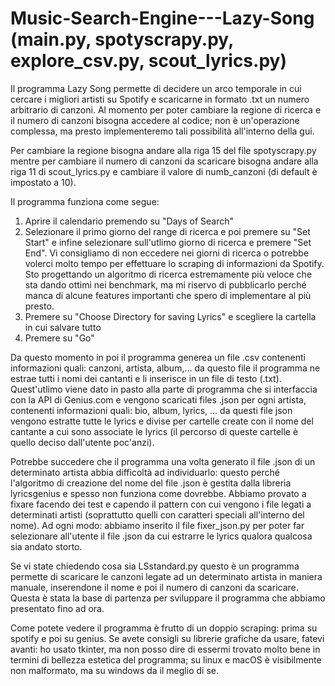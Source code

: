 # Music-Search-Engine---Lazy-Song  (main.py, spotyscrapy.py, explore_csv.py, scout_lyrics.py)
Il programma Lazy Song permette di decidere un arco temporale in cui cercare i migliori artisti su Spotify e scaricarne in formato .txt un numero arbitrario di canzoni. Al momento per poter cambiare la regione di ricerca e il numero di canzoni bisogna accedere al codice; non è un'operazione complessa, ma presto implementeremo tali possibilità all'interno della gui.

Per cambiare la regione bisogna andare alla riga 15 del file spotyscrapy.py mentre per cambiare il numero di canzoni da scaricare bisogna andare alla riga 11 di scout_lyrics.py e cambiare il valore di numb_canzoni (di default è impostato a 10).

Il programma funziona come segue:
1. Aprire il calendario premendo su "Days of Search"
2. Selezionare il primo giorno del range di ricerca e poi premere su "Set Start" e infine selezionare sull'utlimo giorno di ricerca e premere "Set End". Vi consigliamo di non eccedere nei giorni di ricerca o potrebbe volerci molto tempo per effettuare lo scraping di informazioni da Spotify. Sto progettando un algoritmo di ricerca estremamente più veloce che sta dando ottimi nei benchmark, ma mi riservo di pubblicarlo perché manca di alcune features importanti che spero di implementare al più presto.
3. Premere su "Choose Directory for saving Lyrics" e scegliere la cartella in cui salvare tutto
4. Premere su "Go"

Da questo momento in poi il programma generea un file .csv contenenti informazioni quali: canzoni, artista, album,... da questo file il programma ne estrae tutti i nomi dei cantanti e li inserisce in un file di testo (.txt). Quest'utlimo viene dato in pasto alla parte di programma che si interfaccia con la API di Genius.com e vengono scaricati files .json per ogni artista, contenenti informazioni quali: bio, album, lyrics, ... da questi file json vengono estratte tutte le lyrics e divise per cartelle create con il nome del cantante a cui sono associate le lyrics (il percorso di queste cartelle è quello deciso dall'utente poc'anzi).

Potrebbe succedere che il programma una volta generato il file .json di un determinato artista abbia difficoltà ad individuarlo: questo perché l'algoritmo di creazione del nome del file .json è gestita dalla libreria lyricsgenius e spesso non funziona come dovrebbe. Abbiamo provato a fixare facendo dei test e capendo il pattern con cui vengono i file legati a determinati artisti (soprattutto quelli con caratteri speciali all'interno del nome). Ad ogni modo: abbiamo inserito il file fixer_json.py per poter far selezionare all'utente il file .json da cui estrarre le lyrics qualora qualcosa sia andato storto.

Se vi state chiedendo cosa sia LSstandard.py questo è un programma permette di scaricare le canzoni legate ad un determinato artista in maniera manuale, inserendone il nome e poi il numero di canzoni da scaricare. Questa è stata la base di partenza per sviluppare il programma che abbiamo presentato fino ad ora.

Come potete vedere il programma è frutto di un doppio scraping: prima su spotify e poi su genius. Se avete consigli su librerie grafiche da usare, fatevi avanti: ho usato tkinter, ma non posso dire di essermi trovato molto bene in termini di bellezza estetica del programma; su linux e macOS è visibilmente non malformato, ma su windows da il meglio di se.
